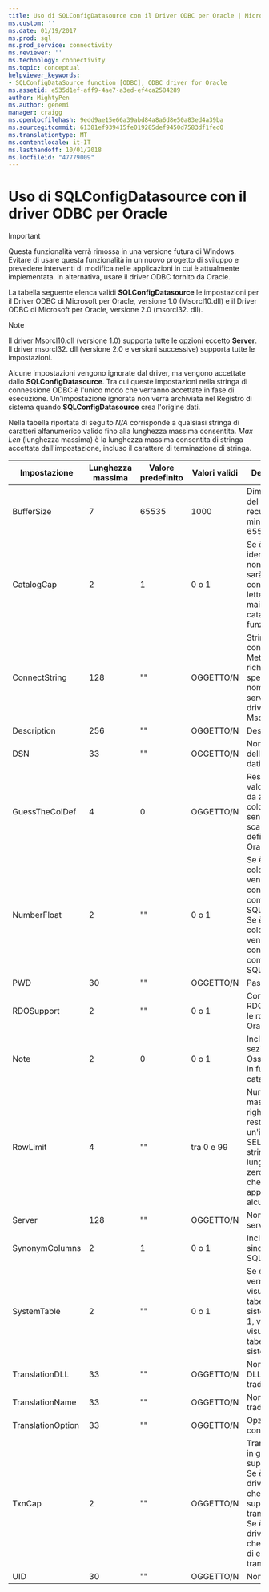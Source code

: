 ```yaml
---
title: Uso di SQLConfigDatasource con il Driver ODBC per Oracle | Microsoft Docs
ms.custom: ''
ms.date: 01/19/2017
ms.prod: sql
ms.prod_service: connectivity
ms.reviewer: ''
ms.technology: connectivity
ms.topic: conceptual
helpviewer_keywords:
- SQLConfigDataSource function [ODBC], ODBC driver for Oracle
ms.assetid: e535d1ef-aff9-4ae7-a3ed-ef4ca2584289
author: MightyPen
ms.author: genemi
manager: craigg
ms.openlocfilehash: 9edd9ae15e66a39abd84a8a6d8e50a83ed4a39ba
ms.sourcegitcommit: 61381ef939415fe019285def9450d7583df1fed0
ms.translationtype: MT
ms.contentlocale: it-IT
ms.lasthandoff: 10/01/2018
ms.locfileid: "47779009"
---
```

# <a name="using-sqlconfigdatasource-with-the-odbc-driver-for-oracle"></a>Uso di SQLConfigDatasource con il driver ODBC per Oracle
> [!IMPORTANT]  
>  Questa funzionalità verrà rimossa in una versione futura di Windows. Evitare di usare questa funzionalità in un nuovo progetto di sviluppo e prevedere interventi di modifica nelle applicazioni in cui è attualmente implementata. In alternativa, usare il driver ODBC fornito da Oracle.  
  
 La tabella seguente elenca validi **SQLConfigDatasource** le impostazioni per il Driver ODBC di Microsoft per Oracle, versione 1.0 (Msorcl10.dll) e il Driver ODBC di Microsoft per Oracle, versione 2.0 (msorcl32. dll).  
  
> [!NOTE]  
>  Il driver Msorcl10.dll (versione 1.0) supporta tutte le opzioni eccetto **Server**. Il driver msorcl32. dll (versione 2.0 e versioni successive) supporta tutte le impostazioni.  
  
 Alcune impostazioni vengono ignorate dal driver, ma vengono accettate dallo **SQLConfigDatasource**. Tra cui queste impostazioni nella stringa di connessione ODBC è l'unico modo che verranno accettate in fase di esecuzione. Un'impostazione ignorata non verrà archiviata nel Registro di sistema quando **SQLConfigDatasource** crea l'origine dati.  
  
 Nella tabella riportata di seguito *N/A* corrisponde a qualsiasi stringa di caratteri alfanumerico valido fino alla lunghezza massima consentita. *Max Len* (lunghezza massima) è la lunghezza massima consentita di stringa accettata dall'impostazione, incluso il carattere di terminazione di stringa.  
  
|Impostazione|Lunghezza massima|Valore predefinito|Valori validi|Description|  
|-------------|-------------|-------------------|------------------|-----------------|  
|BufferSize|7|65535|1000|Dimensioni del buffer di recupero minima fino a 65535 byte|  
|CatalogCap|2|1|0 o 1|Se è 1, gli identificatori nonquoted sarà convertito in lettere maiuscole nel catalogo di funzioni.|  
|ConnectString|128|""|OGGETTO/N|Stringa di connessione. Metodo richiesto di specificare il nome del server con il driver Msorcl10.dll.|  
|Description|256|""|OGGETTO/N|Descrizione|  
|DSN|33|""|OGGETTO/N|Nome dell'origine dati.|  
|GuessTheColDef|4|0|OGGETTO/N|Restituisce un valore diverso da zero per colonne senza scalabilità definito Oracle.|  
|NumberFloat|2|""|0 o 1|Se è 0, FLOAT colonne vengono considerate come SQL_FLOAT. Se è 1, FLOAT colonne vengono considerate come SQL_DOUBLE.|  
|PWD|30|""|OGGETTO/N|Password.|  
|RDOSupport|2|""|0 o 1|Consente di RDO chiamare le routine di Oracle.|  
|Note|2|0|0 o 1|Includere la sezione Osservazioni in funzioni di catalogo.|  
|RowLimit|4|""|tra 0 e 99|Numero massimo di righe restituite da un'istruzione SELECT. Una stringa di lunghezza zero indica che viene applicato alcun limite.|  
|Server|128|""|OGGETTO/N|Nome del server Oracle.|  
|SynonymColumns|2|1|0 o 1|Includere i sinonimi in SQLColumns.|  
|SystemTable|2|""|0 o 1|Se è 0, non verranno visualizzate tabelle di sistema. Se è 1, verranno visualizzate tabelle di sistema.|  
|TranslationDLL|33|""|OGGETTO/N|Nome del file DLL traduzione.|  
|TranslationName|33|""|OGGETTO/N|Nome della traduzione.|  
|TranslationOption|33|""|OGGETTO/N|Opzione di conversione.|  
|TxnCap|2|""|OGGETTO/N|Transazione in grado di supportare. Se è 0, il driver segnala che non supporta le transazioni. Se è 1, il driver segnala che è in grado di eseguire le transazioni.|  
|UID|30|""|OGGETTO/N|Nome utente.|
